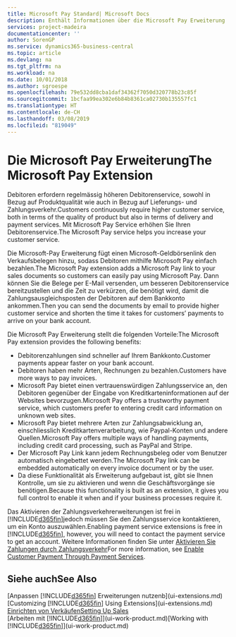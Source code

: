 ```yaml
---
title: Microsoft Pay Standard| Microsoft Docs
description: Enthält Informationen über die Microsoft Pay Erweiterung
services: project-madeira
documentationcenter: ''
author: SorenGP
ms.service: dynamics365-business-central
ms.topic: article
ms.devlang: na
ms.tgt_pltfrm: na
ms.workload: na
ms.date: 10/01/2018
ms.author: sgroespe
ms.openlocfilehash: 79e532dd8cba1daf34362f7050d320778b23c85f
ms.sourcegitcommit: 1bcfaa99ea302e6b84b8361ca02730b135557fc1
ms.translationtype: HT
ms.contentlocale: de-CH
ms.lasthandoff: 03/08/2019
ms.locfileid: "819049"
---
```

# <a name="the-microsoft-pay-extension"></a><span data-ttu-id="5ed95-103">Die Microsoft Pay Erweiterung</span><span class="sxs-lookup"><span data-stu-id="5ed95-103">The Microsoft Pay Extension</span></span>
<span data-ttu-id="5ed95-104">Debitoren erfordern regelmässig höheren Debitorenservice, sowohl in Bezug auf Produktqualität wie auch in Bezug auf Lieferungs- und Zahlungsverkehr.</span><span class="sxs-lookup"><span data-stu-id="5ed95-104">Customers continuously require higher customer service, both in terms of the quality of product but also in terms of delivery and payment services.</span></span> <span data-ttu-id="5ed95-105">Mit Microsoft Pay Service erhöhen Sie Ihren Debitorenservice.</span><span class="sxs-lookup"><span data-stu-id="5ed95-105">The Microsoft Pay service helps you increase your customer service.</span></span>

<span data-ttu-id="5ed95-106">Die Microsoft-Pay Erweiterung fügt einen Microsoft-Geldbörsenlink den Verkaufsbelegen hinzu, sodass Debitoren mithilfe Microsoft Pay einfach bezahlen.</span><span class="sxs-lookup"><span data-stu-id="5ed95-106">The Microsoft Pay extension adds a Microsoft Pay link to your sales documents so customers can easily pay using Microsoft Pay.</span></span> <span data-ttu-id="5ed95-107">Dann können Sie die Belege per E-Mail versenden, um besseren Debitorenservice bereitzustellen und die Zeit zu verkürzen, die benötigt wird, damit die Zahlungsausgleichsposten der Debitoren auf dem Bankkonto ankommen.</span><span class="sxs-lookup"><span data-stu-id="5ed95-107">Then you can send the documents by email to provide higher customer service and shorten the time it takes for customers’ payments to arrive on your bank account.</span></span>

<span data-ttu-id="5ed95-108">Die Microsoft Pay Erweiterung stellt die folgenden Vorteile:</span><span class="sxs-lookup"><span data-stu-id="5ed95-108">The Microsoft Pay extension provides the following benefits:</span></span>
- <span data-ttu-id="5ed95-109">Debitorenzahlungen sind schneller auf Ihrem Bankkonto.</span><span class="sxs-lookup"><span data-stu-id="5ed95-109">Customer payments appear faster on your bank account.</span></span>
- <span data-ttu-id="5ed95-110">Debitoren haben mehr Arten, Rechnungen zu bezahlen.</span><span class="sxs-lookup"><span data-stu-id="5ed95-110">Customers have more ways to pay invoices.</span></span>
- <span data-ttu-id="5ed95-111">Microsoft Pay bietet einen vertrauenswürdigen Zahlungsservice an, den Debitoren gegenüber der Eingabe von Kreditkarteninformationen auf der Websites bevorzugen.</span><span class="sxs-lookup"><span data-stu-id="5ed95-111">Microsoft Pay offers a trustworthy payment service, which customers prefer to entering credit card information on unknown web sites.</span></span>
- <span data-ttu-id="5ed95-112">Microsoft Pay bietet mehrere Arten zur Zahlungsabwicklung an, einschliesslich Kreditkartenverarbeitung, wie Paypal-Konten und andere Quellen.</span><span class="sxs-lookup"><span data-stu-id="5ed95-112">Microsoft Pay offers multiple ways of handling payments, including credit card processing, such as PayPal and Stripe.</span></span>
- <span data-ttu-id="5ed95-113">Der Microsoft Pay Link kann jedem Rechnungsbeleg oder vom Benutzer automatisch eingebettet werden.</span><span class="sxs-lookup"><span data-stu-id="5ed95-113">The Microsoft Pay link can be embedded automatically on every invoice document or by the user.</span></span>
- <span data-ttu-id="5ed95-114">Da diese Funktionalität als Erweiterung aufgebaut ist, gibt sie Ihnen Kontrolle, um sie zu aktivieren und wenn die Geschäftsvorgänge sie benötigen.</span><span class="sxs-lookup"><span data-stu-id="5ed95-114">Because this functionality is built as an extension, it gives you full control to enable it when and if your business processes require it.</span></span>

<span data-ttu-id="5ed95-115">Das Aktivieren der Zahlungsverkehrerweiterungen ist frei in [!INCLUDE[d365fin](includes/d365fin_md.md)]jedoch müssen Sie den Zahlungsservice kontaktieren, um ein Konto auszuwählen.</span><span class="sxs-lookup"><span data-stu-id="5ed95-115">Enabling payment service extensions is free in [!INCLUDE[d365fin](includes/d365fin_md.md)], however, you will need to contact the payment service to get an account.</span></span> <span data-ttu-id="5ed95-116">Weitere Informationen finden Sie unter [Aktivieren Sie Zahlungen durch Zahlungsverkehr](sales-how-enable-payment-service-extensions.md)</span><span class="sxs-lookup"><span data-stu-id="5ed95-116">For more information, see [Enable Customer Payment Through Payment Services](sales-how-enable-payment-service-extensions.md).</span></span>

## <a name="see-also"></a><span data-ttu-id="5ed95-117">Siehe auch</span><span class="sxs-lookup"><span data-stu-id="5ed95-117">See Also</span></span>
<span data-ttu-id="5ed95-118">[Anpassen [!INCLUDE[d365fin](includes/d365fin_md.md)] Erweiterungen nutzenb](ui-extensions.md)</span><span class="sxs-lookup"><span data-stu-id="5ed95-118">[Customizing [!INCLUDE[d365fin](includes/d365fin_md.md)] Using Extensions](ui-extensions.md)</span></span>  
[<span data-ttu-id="5ed95-119">Einrichten von Verkäufen</span><span class="sxs-lookup"><span data-stu-id="5ed95-119">Setting Up Sales</span></span>](sales-setup-sales.md)  
<span data-ttu-id="5ed95-120">[Arbeiten mit [!INCLUDE[d365fin](includes/d365fin_md.md)]](ui-work-product.md)</span><span class="sxs-lookup"><span data-stu-id="5ed95-120">[Working with [!INCLUDE[d365fin](includes/d365fin_md.md)]](ui-work-product.md)</span></span>
